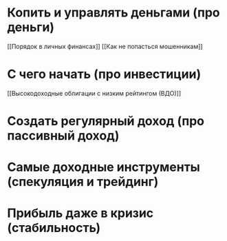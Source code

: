 # Копить и управлять деньгами (про деньги)
[[Порядок в личных финансах]]
[[Как не попасться мошенникам]]
# С чего начать (про инвестиции)
[[Высокодоходные облигации с низким рейтингом (ВДО)]]

# Создать регулярный доход (про пассивный доход)

# Самые доходные инструменты (спекуляция и трейдинг)

# Прибыль даже в кризис (стабильность)